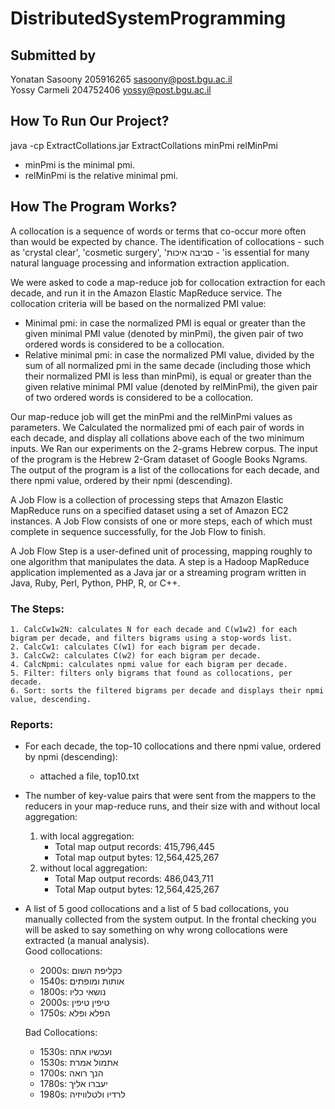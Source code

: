# DistributedSystemProgramming

## Submitted by 
Yonatan Sasoony 205916265 sasoony@post.bgu.ac.il  
Yossy Carmeli 204752406 yossy@post.bgu.ac.il

## How To Run Our Project?
java -cp ExtractCollations.jar ExtractCollations minPmi relMinPmi
- minPmi is the minimal pmi.
- relMinPmi is the relative minimal pmi.

## How The Program Works?
    
A collocation is a sequence of words or terms that co-occur more often than would be expected by
chance. The identification of collocations - such as 'crystal clear', 'cosmetic surgery', 'סביבה איכות - 'is
essential for many natural language processing and information extraction application.
    
We were asked to code a map-reduce job for collocation extraction for each decade, and run it in the Amazon Elastic MapReduce service. 
 The collocation criteria will be based on the normalized PMI value:
  *  Minimal pmi: in case the normalized PMI is equal or greater than the given minimal PMI
     value (denoted by minPmi), the given pair of two ordered words is considered to be a collocation.
  * Relative minimal pmi: in case the normalized PMI value, divided by the sum of all
    normalized pmi in the same decade (including those which their normalized PMI is less
    than minPmi), is equal or greater than the given relative minimal PMI value (denoted by
    relMinPmi), the given pair of two ordered words is considered to be a collocation.

Our map-reduce job will get the minPmi and the relMinPmi values as parameters.
We Calculated the normalized pmi of each pair of words in each decade, and display all collations above each of the two minimum inputs. 
We Ran our experiments on the 2-grams Hebrew corpus. 
The input of the program is the Hebrew 2-Gram dataset of Google Books Ngrams. 
The output of the program is a list of the collocations for each decade, and there npmi value, ordered by their npmi (descending).
    
A Job Flow is a collection of processing steps that Amazon Elastic MapReduce runs on a specified dataset using a set of Amazon EC2 instances. 
A Job Flow consists of one or more steps, each of which must complete in sequence successfully, for the Job Flow to finish.
    
A Job Flow Step is a user-defined unit of processing, mapping roughly to one algorithm that manipulates the data. 
A step is a Hadoop MapReduce application implemented as a Java jar or a streaming program written in Java, Ruby, Perl, Python, PHP, R, or C++.  

### The Steps:
    1. CalcCw1w2N: calculates N for each decade and C(w1w2) for each bigram per decade, and filters bigrams using a stop-words list.
    2. CalcCw1: calculates C(w1) for each bigram per decade.
    3. CalcCw2: calculates C(w2) for each bigram per decade.
    4. CalcNpmi: calculates npmi value for each bigram per decade.
    5. Filter: filters only bigrams that found as collocations, per decade.
    6. Sort: sorts the filtered bigrams per decade and displays their npmi value, descending.
    
    
### Reports:
* For each decade, the top-10 collocations and there npmi value, ordered by npmi (descending):
    - attached a file, top10.txt
* The number of key-value pairs that were sent from the mappers to the reducers in your map-reduce runs, and their size with and without local aggregation:
    1. with local aggregation:
       * Total map output records: 415,796,445
       * Total map output bytes: 12,564,425,267
    2. without local aggregation:
        * Total Map output records:  486,043,711
        * Total Map output bytes:  12,564,425,267
    
* A list of 5 good collocations and a list of 5 bad collocations, you manually collected from the system output. In the frontal checking you will be asked to say something on why wrong collocations were extracted (a manual analysis).  
    Good collocations:
    * 2000s: כקליפת השום 
    * 1540s: אותות ומופתים 
    * 1800s: נושאי כליו 
    * 2000s: טיפין טיפין 
    * 1750s: הפלא ופלא 
    
    Bad Collocations:
    * 1530s: ועכשיו אתה 
    * 1530s: אתמול אמרת 
    * 1700s: הנך רואה 
    * 1780s: יעברו אליך 
    * 1980s: לרדיו ולטלוויזיה 

